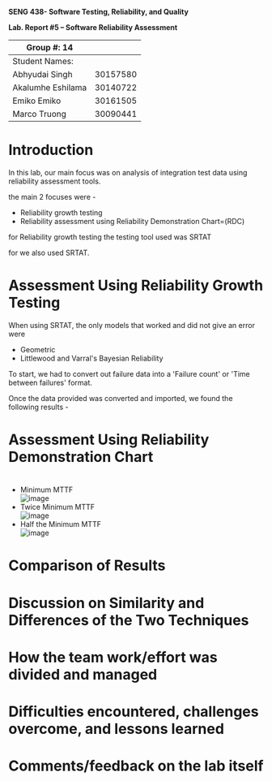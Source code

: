 **SENG 438- Software Testing, Reliability, and Quality**

**Lab. Report \#5 – Software Reliability Assessment**

| Group \#: 14            |     |
| --------------        | --- |
| Student Names:        |     |
| Abhyudai Singh        | 30157580 |
| Akalumhe Eshilama     | 30140722 |
| Emiko Emiko           | 30161505 |
| Marco Truong          | 30090441 |

# Introduction
In this lab, our main focus was on  analysis of integration test data using reliability assessment tools.

the main 2 focuses were -
* Reliability growth testing
* Reliability assessment using Reliability Demonstration Chart=(RDC)

for Reliability growth testing the testing tool used was SRTAT

for we also used SRTAT.
# 

# Assessment Using Reliability Growth Testing 
When using SRTAT, the only models that worked and did not give an error were

* Geometric
* Littlewood and Varral's Bayesian Reliability

To start, we had to convert out failure data into a 'Failure count' or 'Time between failures' format.

Once the data provided was converted and imported, we found the following results - 



# Assessment Using Reliability Demonstration Chart 

# 
* Minimum MTTF \
![image](https://github.com/seng438-winter-2024/seng438-a5-emiko47/assets/95217195/4720e9c3-a2a9-4e4d-9286-0cbf3c037557)
* Twice Minimum MTTF \
![image](https://github.com/seng438-winter-2024/seng438-a5-emiko47/assets/95217195/bd44232b-f8df-4fdf-8214-951a38c0478d)
* Half the Minimum MTTF \
![image](https://github.com/seng438-winter-2024/seng438-a5-emiko47/assets/95217195/9fb70f40-5797-4397-b200-3872c8a16317)

# Comparison of Results

# Discussion on Similarity and Differences of the Two Techniques

# How the team work/effort was divided and managed

# 

# Difficulties encountered, challenges overcome, and lessons learned

# Comments/feedback on the lab itself
